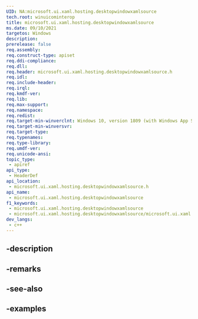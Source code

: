 ```yaml
---
UID: NA:microsoft.ui.xaml.hosting.desktopwindowxamlsource
tech.root: winuicominterop
title: microsoft.ui.xaml.hosting.desktopwindowxamlsource
ms.date: 09/10/2021
targetos: Windows
description: 
prerelease: false
req.assembly: 
req.construct-type: apiset
req.ddi-compliance: 
req.dll: 
req.header: microsoft.ui.xaml.hosting.desktopwindowxamlsource.h
req.idl: 
req.include-header: 
req.irql: 
req.kmdf-ver: 
req.lib: 
req.max-support: 
req.namespace: 
req.redist: 
req.target-min-winverclnt: Windows 10, version 1809 (with Windows App SDK 0.5 or later)
req.target-min-winversvr: 
req.target-type: 
req.typenames: 
req.type-library: 
req.umdf-ver: 
req.unicode-ansi: 
topic_type:
 - apiref
api_type:
 - HeaderDef
api_location:
 - microsoft.ui.xaml.hosting.desktopwindowxamlsource.h
api_name:
 - microsoft.ui.xaml.hosting.desktopwindowxamlsource
f1_keywords:
 - microsoft.ui.xaml.hosting.desktopwindowxamlsource
 - microsoft.ui.xaml.hosting.desktopwindowxamlsource/microsoft.ui.xaml.hosting.desktopwindowxamlsource
dev_langs:
 - c++
---
```


## -description

## -remarks

## -see-also

## -examples

